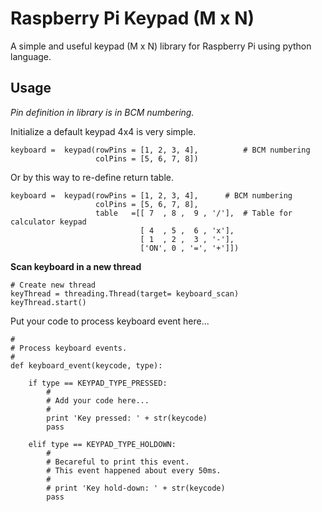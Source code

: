 # Raspberry Pi Keypad (M x N)
A simple and useful keypad (M x N) library for Raspberry Pi using python language.

## Usage

*Pin definition in library is in BCM numbering.*

Initialize a default keypad 4x4 is very simple.

```
keyboard =  keypad(rowPins = [1, 2, 3, 4],			# BCM numbering
				   colPins = [5, 6, 7, 8])

```

Or by this way to re-define return table.

```
keyboard =  keypad(rowPins = [1, 2, 3, 4],		# BCM numbering
				   colPins = [5, 6, 7, 8],
				   table   =[[ 7  , 8 ,  9 , '/'],	# Table for calculator keypad
					 		 [ 4  , 5 ,  6 , 'x'],
					 		 [ 1  , 2 ,  3 , '-'],
					 		 ['ON', 0 , '=', '+']])
```

**Scan keyboard in a new thread**

```
# Create new thread
keyThread = threading.Thread(target= keyboard_scan)
keyThread.start()
```

Put your code to process keyboard event here...

```
#
# Process keyboard events.
#
def keyboard_event(keycode, type):

	if type == KEYPAD_TYPE_PRESSED:
		#
		# Add your code here...
		#
		print 'Key pressed: ' + str(keycode)
		pass

	elif type == KEYPAD_TYPE_HOLDOWN:
		#
		# Becareful to print this event. 
		# This event happened about every 50ms.
		#
		# print 'Key hold-down: ' + str(keycode)
		pass
```